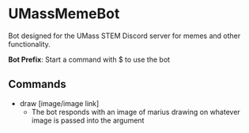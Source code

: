 # UMassMemeBot

Bot designed for the UMass STEM Discord server for memes and other functionality.

**Bot Prefix**: Start a command with $ to use the bot

## Commands

- draw [image/image link]
  - The bot responds with an image of marius drawing on whatever image is passed into the argument

